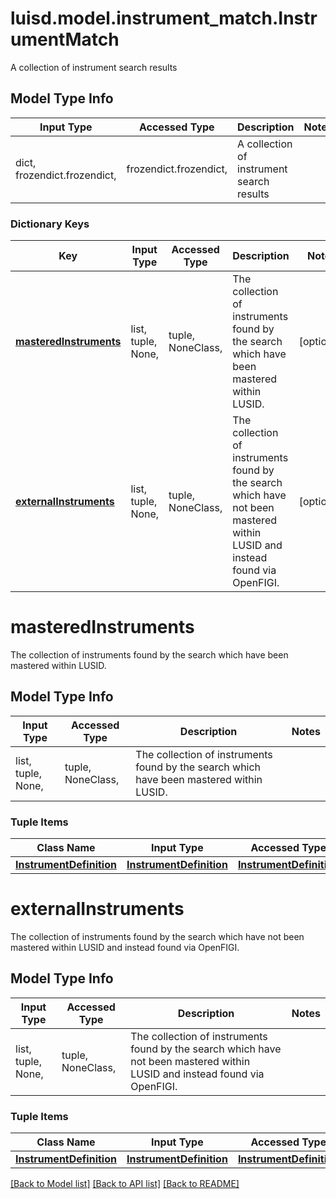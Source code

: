 # luisd.model.instrument_match.InstrumentMatch

A collection of instrument search results

## Model Type Info
Input Type | Accessed Type | Description | Notes
------------ | ------------- | ------------- | -------------
dict, frozendict.frozendict,  | frozendict.frozendict,  | A collection of instrument search results | 

### Dictionary Keys
Key | Input Type | Accessed Type | Description | Notes
------------ | ------------- | ------------- | ------------- | -------------
**[masteredInstruments](#masteredInstruments)** | list, tuple, None,  | tuple, NoneClass,  | The collection of instruments found by the search which have been mastered within LUSID. | [optional] 
**[externalInstruments](#externalInstruments)** | list, tuple, None,  | tuple, NoneClass,  | The collection of instruments found by the search which have not been mastered within LUSID and instead found via OpenFIGI. | [optional] 

# masteredInstruments

The collection of instruments found by the search which have been mastered within LUSID.

## Model Type Info
Input Type | Accessed Type | Description | Notes
------------ | ------------- | ------------- | -------------
list, tuple, None,  | tuple, NoneClass,  | The collection of instruments found by the search which have been mastered within LUSID. | 

### Tuple Items
Class Name | Input Type | Accessed Type | Description | Notes
------------- | ------------- | ------------- | ------------- | -------------
[**InstrumentDefinition**](InstrumentDefinition.md) | [**InstrumentDefinition**](InstrumentDefinition.md) | [**InstrumentDefinition**](InstrumentDefinition.md) |  | 

# externalInstruments

The collection of instruments found by the search which have not been mastered within LUSID and instead found via OpenFIGI.

## Model Type Info
Input Type | Accessed Type | Description | Notes
------------ | ------------- | ------------- | -------------
list, tuple, None,  | tuple, NoneClass,  | The collection of instruments found by the search which have not been mastered within LUSID and instead found via OpenFIGI. | 

### Tuple Items
Class Name | Input Type | Accessed Type | Description | Notes
------------- | ------------- | ------------- | ------------- | -------------
[**InstrumentDefinition**](InstrumentDefinition.md) | [**InstrumentDefinition**](InstrumentDefinition.md) | [**InstrumentDefinition**](InstrumentDefinition.md) |  | 

[[Back to Model list]](../../README.md#documentation-for-models) [[Back to API list]](../../README.md#documentation-for-api-endpoints) [[Back to README]](../../README.md)

